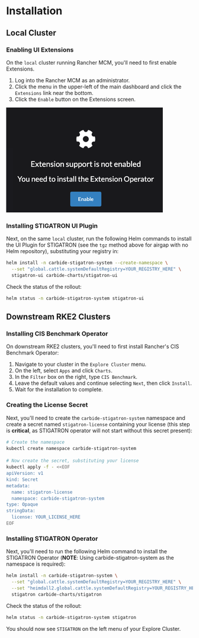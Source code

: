 # Installation

## Local Cluster

### Enabling UI Extensions

On the `local` cluster running Rancher MCM, you'll need to first enable Extensions.

1. Log into the Rancher MCM as an administrator.
2. Click the menu in the upper-left of the main dashboard and click the `Extensions` link near the bottom.
3. Click the `Enable` button on the Extensions screen.

  ![Enable Extensions](/img/stigatron/enable-extensions.png)

### Installing STIGATRON UI Plugin

Next, on the same `local` cluster, run the following Helm commands to install the UI Plugin for STIGATRON (see the `tgz` method above for airgap with no Helm repository), substituting your registry in:

```bash
helm install -n carbide-stigatron-system --create-namespace \
  --set "global.cattle.systemDefaultRegistry=YOUR_REGISTRY_HERE" \
  stigatron-ui carbide-charts/stigatron-ui
```

Check the status of the rollout:

```bash
helm status -n carbide-stigatron-system stigatron-ui
```

## Downstream RKE2 Clusters

### Installing CIS Benchmark Operator
On downstream RKE2 clusters, you'll need to first install Rancher's CIS Benchmark Operator:

1. Navigate to your cluster in the `Explore Cluster` menu.
2. On the left, select `Apps` and click `Charts`.
3. In the `Filter` box on the right, type `CIS Benchmark`.
4. Leave the default values and continue selecting `Next`, then click `Install`.
5. Wait for the installation to complete.

### Creating the License Secret

Next, you'll need to create the `carbide-stigatron-system` namespace and create a secret named `stigatron-license` containing your license (this step is **critical**, as STIGATRON operator will not start without this secret present):

```bash
# Create the namespace
kubectl create namespace carbide-stigatron-system

# Now create the secret, substituting your license
kubectl apply -f - <<EOF
apiVersion: v1
kind: Secret
metadata:
  name: stigatron-license
  namespace: carbide-stigatron-system
type: Opaque
stringData:
  license: YOUR_LICENSE_HERE
EOF
```

### Installing STIGATRON Operator

Next, you'll need to run the following Helm command to install the STIGATRON Operator (**NOTE**: Using carbide-stigatron-system as the namespace is required):

```bash
helm install -n carbide-stigatron-system \
  --set "global.cattle.systemDefaultRegistry=YOUR_REGISTRY_HERE" \
  --set "heimdall2.global.cattle.systemDefaultRegistry=YOUR_REGISTRY_HERE" \
  stigatron carbide-charts/stigatron
```

Check the status of the rollout:

```bash
helm status -n carbide-stigatron-system stigatron
```

You should now see `STIGATRON` on the left menu of your Explore Cluster.

